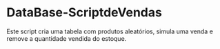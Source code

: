 # DataBase-ScriptdeVendas
Este script cria uma tabela com produtos aleatórios, simula uma venda e remove a quantidade vendida do estoque.
